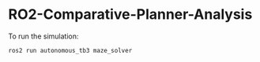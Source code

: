 # RO2-Comparative-Planner-Analysis

To run the simulation:

<code>ros2 run autonomous_tb3 maze_solver</code>
